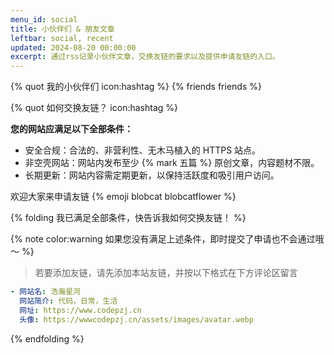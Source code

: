 ```yaml
---
menu_id: social
title: 小伙伴们 & 朋友文章
leftbar: social, recent
updated: 2024-08-20 00:00:00
excerpt: 通过rss记录小伙伴文章，交换友链的要求以及提供申请友链的入口。
---
```


{% quot 我的小伙伴们 icon:hashtag %}
{% friends friends %}

{% quot 如何交换友链？ icon:hashtag %}

**您的网站应满足以下全部条件：**

- 安全合规：合法的、非营利性、无木马植入的 HTTPS 站点。
- 非空壳网站：网站内发布至少 {% mark 五篇 %} 原创文章，内容题材不限。
- 长期更新：网站内容需定期更新，以保持活跃度和吸引用户访问。

欢迎大家来申请友链 {% emoji blobcat blobcatflower %}

{% folding 我已满足全部条件，快告诉我如何交换友链！ %}

{% note color:warning 如果您没有满足上述条件，即时提交了申请也不会通过哦～ %}

> 若要添加友链，请先添加本站友链，并按以下格式在下方评论区留言

```yaml
- 网站名: 浩瀚星河
  网站简介: 代码，日常，生活
  网址: https://www.codepzj.cn
  头像: https://wwwcodepzj.cn/assets/images/avatar.webp
```

{% endfolding %}
